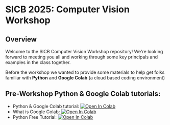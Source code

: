 # SICB 2025: Computer Vision Workshop
## Overview

Welcome to the SICB Computer Vision Workshop repository! We're looking forward to meeting you all and working through some key principals and examples in the class together. 


Before the workshop we wanted to provide some materials to help get folks familiar with **Python** and **Google Colab** (a cloud based coding environment)
## Pre-Workshop Python & Google Colab tutorials:

*   Python & Google Colab tutorial: [![Open In Colab](https://colab.research.google.com/assets/colab-badge.svg)](https://colab.research.google.com/github/mattsmiths/SICBCV2025/blob/main/Python_Intro_SICB_2025.ipynb)
*   What is Google Colab: [![Open In Colab](https://colab.research.google.com/assets/colab-badge.svg)](https://colab.research.google.com)
*   Python Free Tutorial: [![Open In Colab](https://colab.research.google.com/assets/colab-badge.svg)](https://www.w3schools.com/python/)
